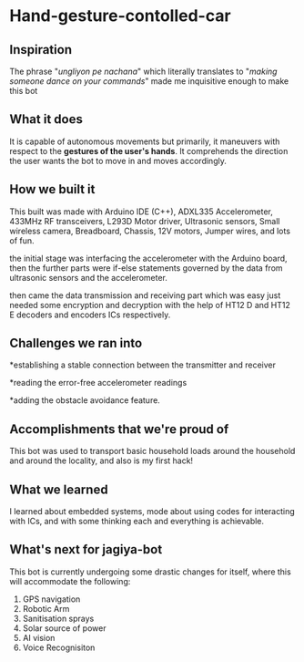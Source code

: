 # Hand-gesture-contolled-car

## Inspiration
The phrase "_ungliyon pe nachana_" which literally translates to "_making someone dance on your commands_" made me inquisitive enough to make this bot
## What it does
It is capable of autonomous movements but primarily, it maneuvers with respect to the **gestures of the user's hands**. It comprehends the direction the user wants the bot to move in and moves accordingly.
## How we built it
This built was made with Arduino IDE (C++), ADXL335 Accelerometer, 433MHz RF transceivers, L293D Motor driver, Ultrasonic sensors, Small wireless camera, Breadboard, Chassis, 12V motors,  Jumper wires, and lots of fun.

the initial stage was interfacing the accelerometer with the Arduino board, then the further parts were if-else statements governed by the data from ultrasonic sensors and the accelerometer.

then came the data transmission and receiving part which was easy just needed some encryption and decryption with the help of HT12 D and HT12 E decoders and encoders ICs respectively.
## Challenges we ran into
*establishing a stable connection between the transmitter and receiver

*reading the error-free accelerometer readings

*adding the obstacle avoidance feature.

## Accomplishments that we're proud of
This bot was used to transport basic household loads around the household and around the locality, and also is my first hack!
## What we learned
I learned about embedded systems, mode about using codes for interacting with ICs, and with some thinking each and everything is achievable. 

## What's next for jagiya-bot
This bot is currently undergoing some drastic changes for itself, where this will accommodate the following: 
1) GPS navigation
2) Robotic Arm
3) Sanitisation sprays
4) Solar source of power
5) AI vision
6) Voice Recognisiton  
